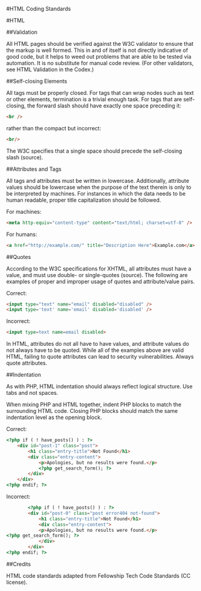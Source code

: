 #HTML Coding Standards

#HTML

##Validation

All HTML pages should be verified against the W3C validator to ensure that the markup is well formed. This in and of itself is not directly indicative of good code, but it helps to weed out problems that are able to be tested via automation. It is no substitute for manual code review. (For other validators, see HTML Validation in the Codex.)

##Self-closing Elements

All tags must be properly closed. For tags that can wrap nodes such as text or other elements, termination is a trivial enough task. For tags that are self-closing, the forward slash should have exactly one space preceding it:

```html
<br />
```
rather than the compact but incorrect:

```html
<br/>
```
The W3C specifies that a single space should precede the self-closing slash (source).


##Attributes and Tags

All tags and attributes must be written in lowercase. Additionally, attribute values should be lowercase when the purpose of the text therein is only to be interpreted by machines. For instances in which the data needs to be human readable, proper title capitalization should be followed.

For machines:

```html
<meta http-equiv="content-type" content="text/html; charset=utf-8" />
```
For humans:

```html
<a href="http://example.com/" title="Description Here">Example.com</a>
```

##Quotes

According to the W3C specifications for XHTML, all attributes must have a value, and must use double- or single-quotes (source). The following are examples of proper and improper usage of quotes and attribute/value pairs.

Correct:

```html
<input type="text" name="email" disabled="disabled" />
<input type='text' name='email' disabled='disabled' />
```
Incorrect:

```html
<input type=text name=email disabled>
```
In HTML, attributes do not all have to have values, and attribute values do not always have to be quoted. While all of the examples above are valid HTML, failing to quote attributes can lead to security vulnerabilities. Always quote attributes.


##Indentation

As with PHP, HTML indentation should always reflect logical structure. Use tabs and not spaces.

When mixing PHP and HTML together, indent PHP blocks to match the surrounding HTML code. Closing PHP blocks should match the same indentation level as the opening block.

Correct:

```html
<?php if ( ! have_posts() ) : ?>
    <div id="post-1" class="post">
        <h1 class="entry-title">Not Found</h1>
        <div class="entry-content">
            <p>Apologies, but no results were found.</p>
            <?php get_search_form(); ?>
        </div>
    </div>
<?php endif; ?>
```
Incorrect:

```html
        <?php if ( ! have_posts() ) : ?>
        <div id="post-0" class="post error404 not-found">
            <h1 class="entry-title">Not Found</h1>
            <div class="entry-content">
            <p>Apologies, but no results were found.</p>
<?php get_search_form(); ?>
            </div>
        </div>
<?php endif; ?>
```

##Credits

HTML code standards adapted from Fellowship Tech Code Standards (CC license).
